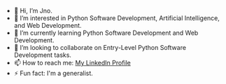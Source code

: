 - 👋 Hi, I’m Jno.
- 👀 I’m interested in Python Software Development, Artificial Intelligence, and Web Development.
- 🌱 I’m currently learning Python Software Development and Web Development.
- 💞️ I’m looking to collaborate on Entry-Level Python Software Development tasks.
- 📫 How to reach me: [My LinkedIn Profile](https://www.linkedin.com/in/jno-c-10b923238)
- ⚡ Fun fact: I'm a generalist.

<!---
Juno070/Juno070 is a ✨ special ✨ repository because its `README.md` (this file) appears on your GitHub profile.
You can click the Preview link to take a look at your changes.
--->
